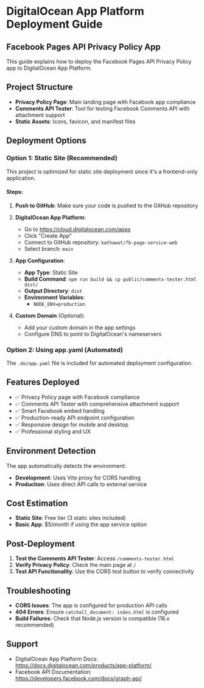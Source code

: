 # DigitalOcean App Platform Deployment Guide

## Facebook Pages API Privacy Policy App

This guide explains how to deploy the Facebook Pages API Privacy Policy app to DigitalOcean App Platform.

## Project Structure
- **Privacy Policy Page**: Main landing page with Facebook app compliance
- **Comments API Tester**: Tool for testing Facebook Comments API with attachment support
- **Static Assets**: Icons, favicon, and manifest files

## Deployment Options

### Option 1: Static Site (Recommended)
This project is optimized for static site deployment since it's a frontend-only application.

#### Steps:
1. **Push to GitHub**: Make sure your code is pushed to the GitHub repository
2. **DigitalOcean App Platform**: 
   - Go to https://cloud.digitalocean.com/apps
   - Click "Create App"
   - Connect to GitHub repository: `kathawut/fb-page-service-web`
   - Select branch: `main`

3. **App Configuration**:
   - **App Type**: Static Site
   - **Build Command**: `npm run build && cp public/comments-tester.html dist/`
   - **Output Directory**: `dist`
   - **Environment Variables**: 
     - `NODE_ENV=production`

4. **Custom Domain** (Optional):
   - Add your custom domain in the app settings
   - Configure DNS to point to DigitalOcean's nameservers

### Option 2: Using app.yaml (Automated)
The `.do/app.yaml` file is included for automated deployment configuration.

## Features Deployed
- ✅ Privacy Policy page with Facebook compliance
- ✅ Comments API Tester with comprehensive attachment support
- ✅ Smart Facebook embed handling
- ✅ Production-ready API endpoint configuration
- ✅ Responsive design for mobile and desktop
- ✅ Professional styling and UX

## Environment Detection
The app automatically detects the environment:
- **Development**: Uses Vite proxy for CORS handling
- **Production**: Uses direct API calls to external service

## Cost Estimation
- **Static Site**: Free tier (3 static sites included)
- **Basic App**: $5/month if using the app service option

## Post-Deployment
1. **Test the Comments API Tester**: Access `/comments-tester.html`
2. **Verify Privacy Policy**: Check the main page at `/`
3. **Test API Functionality**: Use the CORS test button to verify connectivity

## Troubleshooting
- **CORS Issues**: The app is configured for production API calls
- **404 Errors**: Ensure `catchall_document: index.html` is configured
- **Build Failures**: Check that Node.js version is compatible (16.x recommended)

## Support
- DigitalOcean App Platform Docs: https://docs.digitalocean.com/products/app-platform/
- Facebook API Documentation: https://developers.facebook.com/docs/graph-api/

